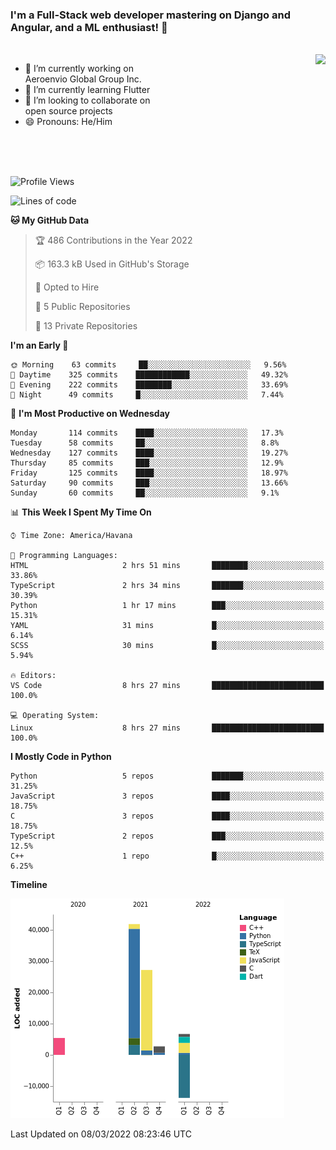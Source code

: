 ### I'm a Full-Stack web developer mastering on Django and Angular, and a ML enthusiast!  👋

<br/>

<img align="right" height="250"  src="https://media1.giphy.com/media/qgQUggAC3Pfv687qPC/giphy.gif?cid=ecf05e470ttfxgsj072btembitu1zn4ti3t3cdyg4jo5b3by&rid=giphy.gif&ct=g" />

 <div style="width:50%">
    <ul>
      <li>🔭 I’m currently working on Aeroenvio Global Group Inc.</li>
      <li>🌱 I’m currently learning Flutter</li>
      <li>👯 I’m looking to collaborate on open source projects</li>
      <li>😄 Pronouns: He/Him</li>
<!--       <li>⚡ Fun fact: I started my first professional project for a company as web dev without knowing any JS </li> -->
    </ul>
  </div>
  
<br/><br/><br/>


<!--START_SECTION:waka-->
![Profile Views](http://img.shields.io/badge/Profile%20Views-2-blue)

![Lines of code](https://img.shields.io/badge/From%20Hello%20World%20I%27ve%20Written-70%20Thousand%20lines%20of%20code-blue)

**🐱 My GitHub Data** 

> 🏆 486 Contributions in the Year 2022
 > 
> 📦 163.3 kB Used in GitHub's Storage 
 > 
> 💼 Opted to Hire
 > 
> 📜 5 Public Repositories 
 > 
> 🔑 13 Private Repositories  
 > 
**I'm an Early 🐤** 

```text
🌞 Morning    63 commits     ██░░░░░░░░░░░░░░░░░░░░░░░   9.56% 
🌆 Daytime    325 commits    ████████████░░░░░░░░░░░░░   49.32% 
🌃 Evening    222 commits    ████████░░░░░░░░░░░░░░░░░   33.69% 
🌙 Night      49 commits     █░░░░░░░░░░░░░░░░░░░░░░░░   7.44%

```
📅 **I'm Most Productive on Wednesday** 

```text
Monday       114 commits    ████░░░░░░░░░░░░░░░░░░░░░   17.3% 
Tuesday      58 commits     ██░░░░░░░░░░░░░░░░░░░░░░░   8.8% 
Wednesday    127 commits    ████░░░░░░░░░░░░░░░░░░░░░   19.27% 
Thursday     85 commits     ███░░░░░░░░░░░░░░░░░░░░░░   12.9% 
Friday       125 commits    ████░░░░░░░░░░░░░░░░░░░░░   18.97% 
Saturday     90 commits     ███░░░░░░░░░░░░░░░░░░░░░░   13.66% 
Sunday       60 commits     ██░░░░░░░░░░░░░░░░░░░░░░░   9.1%

```


📊 **This Week I Spent My Time On** 

```text
⌚︎ Time Zone: America/Havana

💬 Programming Languages: 
HTML                     2 hrs 51 mins       ████████░░░░░░░░░░░░░░░░░   33.86% 
TypeScript               2 hrs 34 mins       ███████░░░░░░░░░░░░░░░░░░   30.39% 
Python                   1 hr 17 mins        ███░░░░░░░░░░░░░░░░░░░░░░   15.31% 
YAML                     31 mins             █░░░░░░░░░░░░░░░░░░░░░░░░   6.14% 
SCSS                     30 mins             █░░░░░░░░░░░░░░░░░░░░░░░░   5.94%

🔥 Editors: 
VS Code                  8 hrs 27 mins       █████████████████████████   100.0%

💻 Operating System: 
Linux                    8 hrs 27 mins       █████████████████████████   100.0%

```

**I Mostly Code in Python** 

```text
Python                   5 repos             ███████░░░░░░░░░░░░░░░░░░   31.25% 
JavaScript               3 repos             ████░░░░░░░░░░░░░░░░░░░░░   18.75% 
C                        3 repos             ████░░░░░░░░░░░░░░░░░░░░░   18.75% 
TypeScript               2 repos             ███░░░░░░░░░░░░░░░░░░░░░░   12.5% 
C++                      1 repo              █░░░░░░░░░░░░░░░░░░░░░░░░   6.25%

```


**Timeline**

![Chart not found](https://raw.githubusercontent.com/dfg-98/dfg-98/main/charts/bar_graph.png) 


 Last Updated on 08/03/2022 08:23:46 UTC
<!--END_SECTION:waka-->

